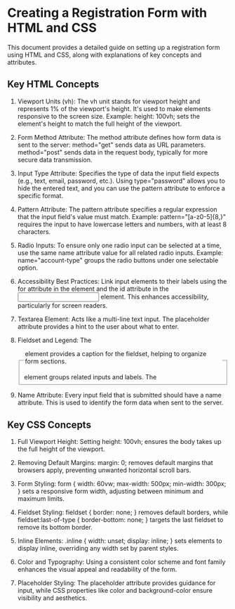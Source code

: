 # Creating a Registration Form with HTML and CSS
This document provides a detailed guide on setting up a registration form using HTML and CSS, along with explanations of key concepts and attributes.

## Key HTML Concepts

1. Viewport Units (vh):
The vh unit stands for viewport height and represents 1% of the viewport's height. It's used to make elements responsive to the screen size.
Example: height: 100vh; sets the element's height to match the full height of the viewport.

2. Form Method Attribute:
The method attribute defines how form data is sent to the server:
method="get" sends data as URL parameters.
method="post" sends data in the request body, typically for more secure data transmission.

3. Input Type Attribute:
Specifies the type of data the input field expects (e.g., text, email, password, etc.).
Using type="password" allows you to hide the entered text, and you can use the pattern attribute to enforce a specific format.

4. Pattern Attribute:
The pattern attribute specifies a regular expression that the input field's value must match.
Example: pattern="[a-z0-5]{8,}" requires the input to have lowercase letters and numbers, with at least 8 characters.

5. Radio Inputs:
To ensure only one radio input can be selected at a time, use the same name attribute value for all related radio inputs.
Example: name="account-type" groups the radio buttons under one selectable option.

6. Accessibility Best Practices:
Link input elements to their labels using the for attribute in the <label> element and the id attribute in the <input> element. This enhances accessibility, particularly for screen readers.

7. Textarea Element:
Acts like a multi-line text input. The placeholder attribute provides a hint to the user about what to enter.

8. Fieldset and Legend:
The <fieldset> element groups related inputs and labels. The <legend> element provides a caption for the fieldset, helping to organize form sections.

9. Name Attribute:
Every input field that is submitted should have a name attribute. This is used to identify the form data when sent to the server.


## Key CSS Concepts

1. Full Viewport Height:
Setting height: 100vh; ensures the body takes up the full height of the viewport.

2. Removing Default Margins:
margin: 0; removes default margins that browsers apply, preventing unwanted horizontal scroll bars.

3. Form Styling:
form { width: 60vw; max-width: 500px; min-width: 300px; } sets a responsive form width, adjusting between minimum and maximum limits.

4. Fieldset Styling:
fieldset { border: none; } removes default borders, while fieldset:last-of-type { border-bottom: none; } targets the last fieldset to remove its bottom border.

5. Inline Elements:
.inline { width: unset; display: inline; } sets elements to display inline, overriding any width set by parent styles.

6. Color and Typography:
Using a consistent color scheme and font family enhances the visual appeal and readability of the form.

7. Placeholder Styling:
The placeholder attribute provides guidance for input, while CSS properties like color and background-color ensure visibility and aesthetics.

